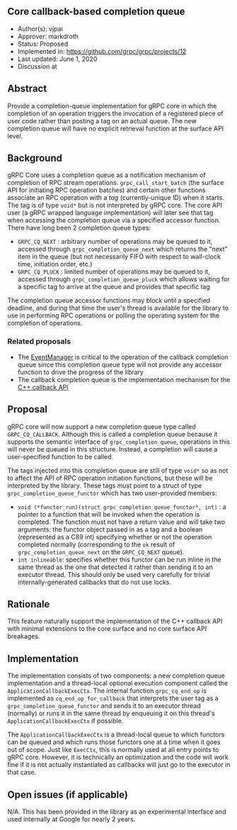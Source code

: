 Core callback-based completion queue
----
* Author(s): vjpai
* Approver: markdroth
* Status: Proposed
* Implemented in: https://github.com/grpc/grpc/projects/12
* Last updated: June 1, 2020
* Discussion at

## Abstract

Provide a completion-queue implementation for gRPC core in which the
completion of an operation triggers the invocation of a registered
piece of user code rather than posting a tag on an actual queue. The
new completion queue will have no explicit retrieval function at the
surface API level.

## Background

gRPC Core uses a completion queue as a notification mechanism of
completion of RPC stream operations.  `grpc_call_start_batch` (the
surface API for initiating RPC operation batches) and certain other
functions associate an RPC operation
with a _tag_ (currently-unique ID) when it starts. The tag is of type
`void*` but is not interpreted by gRPC core. The core API user
(a gRPC wrapped language implementation) will later see that tag when
accessing the completion queue via a specified accessor function.
There have long been 2 completion
queue types:

* `GRPC_CQ_NEXT` : arbitrary number of operations may be queued to it,
accessed through `grpc_completion_queue_next` which returns the "next"
item in the queue (but not necessarily FIFO with respect to wall-clock
time, initiation order, etc.)
* `GRPC_CQ_PLUCK` : limited number of operations may be queued to it,
accessed through `grpc_completion_queue_pluck` which allows waiting
for a specific tag to arrive at the queue and provides that specific
tag

The completion queue accessor functions may block until a specified
deadline, and during that time the user's thread is available for the
library to use in performing RPC operations or polling the operating
system for the completion of operations.

### Related proposals

* The [EventManager](https://www.github.com/grpc/proposal/XXX) is
critical to the operation of the callback completion queue since this
completion queue type will not provide any accessor function to drive
the progress of the library
* The callback completion queue is the implementation mechanism for the [C++ callback API](https://www.github.com/grpc/proposal/pull/180)

## Proposal

gRPC core will now support a new completion queue type called
`GRPC_CQ_CALLBACK`. Although this is called a completion queue because
it supports the semantic interface of `grpc_completion_queue`,
operations in this will never be queued in this structure. Instead, a
completion will cause a user-specified function to be called.

The tags injected into this completion queue
are still of type `void*` so as not to affect the API of RPC operation
initiation functions, but these will be interpreted by the
library. These tags *must* point to a struct of type
`grpc_completion_queue_functor` which has two user-provided members:

* `void (*functor_run)(struct grpc_completion_queue_functor*, int)` : a pointer to a
function that will be invoked when the operation is completed. The
function must not have a return value and will take two arguments:
the functor object passed in as a tag and a boolean (represented as
a C89 int) specifying whether or not the operation completed
normally (corresponding to the `ok` result of
`grpc_completion_queue_next` on the `GRPC_CQ_NEXT` queue).
* `int inlineable`: specifies whether this functor can be run inline
in the same thread as the one that detected it rather than sending
it to an executor thread. This should only be
used very carefully for trivial internally-generated callbacks that
do not use locks.

## Rationale

This feature naturally support the implementation of the C++ callback
API with minimal extensions to the core surface and no core surface
API breakages.

## Implementation

The implementation consists of two components: a new completion queue
implementation and a thread-local optional execution component called
the `ApplicationCallbackExecCtx`. The internal function
`grpc_cq_end_op` is implemented as `cq_end_op_for_callback` that
interprets the user tag as a `grpc_completion_queue_functor` and sends
it to an executor thread (normally) or runs it in the same thread by enqueuing it
on this thread's `ApplicationCallbackExecCtx` if possible.

The `ApplicationCallbackExecCtx` is a thread-local queue to which
functors can be queued and which runs those functors one at a time
when it goes out of scope. Just like `ExecCtx`, this is normally used
at all entry points to gRPC core. However, it is technically an
optimization and the code will work fine if it is not actually
instantiated as callbacks will just go to the executor in that case.

## Open issues (if applicable)

N/A. This has been provided in the library as an experimental
interface and used internally at Google for nearly 2 years.
